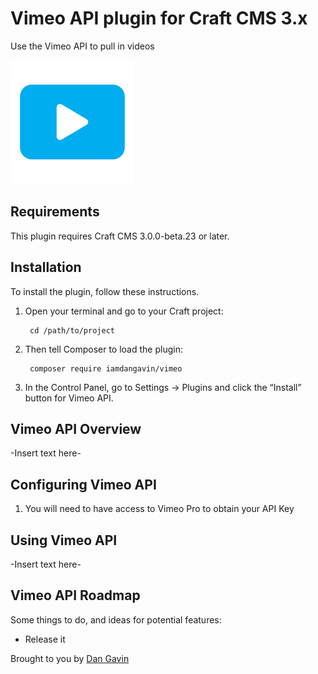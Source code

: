 # Vimeo API plugin for Craft CMS 3.x

Use the Vimeo API to pull in videos

![Screenshot](/src/icon.svg)

## Requirements

This plugin requires Craft CMS 3.0.0-beta.23 or later.

## Installation

To install the plugin, follow these instructions.

1. Open your terminal and go to your Craft project:

        cd /path/to/project

2. Then tell Composer to load the plugin:

        composer require iamdangavin/vimeo

3. In the Control Panel, go to Settings → Plugins and click the “Install” button for Vimeo API.

## Vimeo API Overview

-Insert text here-

## Configuring Vimeo API

1. You will need to have access to Vimeo Pro to obtain your API Key

## Using Vimeo API

-Insert text here-

## Vimeo API Roadmap

Some things to do, and ideas for potential features:

* Release it

Brought to you by [Dan Gavin](https://iamdangavin.com)
